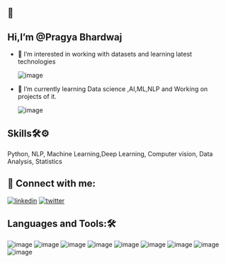 ## 👋 

## Hi,I’m @Pragya Bhardwaj

- 👀 I’m interested in working with datasets and learning latest technologies

   ![image](https://user-images.githubusercontent.com/101381723/190900164-a5755a10-0f96-49fb-b797-4ffaee8d7a04.png)



- 🌱 I’m currently learning Data science ,AI,ML,NLP and Working on projects of it.

   ![image](https://user-images.githubusercontent.com/101381723/190900219-982aa3bc-22b9-453a-80bd-e54a1522f487.png)

## Skills🛠⚙

Python, NLP, Machine Learning,Deep Learning, Computer vision, Data Analysis, Statistics

## 🔗 Connect with me:

[![linkedin](https://img.shields.io/badge/linkedin-0A66C2?style=for-the-badge&logo=linkedin&logoColor=white)](https://www.linkedin.com/in/Pragya-Bhardwaj128083213/)
[![twitter](https://img.shields.io/badge/twitter-1DA1F2?style=for-the-badge&logo=twitter&logoColor=white)](https://twitter.com/Pragyab__15)



 
## Languages and Tools:🛠

 
 ![image](https://user-images.githubusercontent.com/101402562/189333101-552cdea5-479e-49e3-82c6-129df758360b.png) 
 ![image](https://user-images.githubusercontent.com/101402562/189333183-02ab9f99-7e9a-463f-a310-ec4897533dfd.png)
![image](https://user-images.githubusercontent.com/101402562/189333227-a35fc455-6a48-49c9-af60-80dfa29feb96.png)
![image](https://user-images.githubusercontent.com/101402562/189335795-36201e6a-90b1-4f33-b802-327515e7d54f.png) 
![image](https://user-images.githubusercontent.com/101402562/189335826-a23355eb-e266-4bb6-9585-0de5c813b9da.png)
![image](https://user-images.githubusercontent.com/101402562/189335855-42c6695b-373d-47c6-857e-d0f38f12fe6d.png)
![image](https://user-images.githubusercontent.com/101402562/189335884-c43db2f0-2191-4854-a702-09fa4d5175c9.png) 
![image](https://user-images.githubusercontent.com/101402562/189335904-0ecb1e07-2aae-4984-aed8-4545b8dba1f1.png) 
![image](https://user-images.githubusercontent.com/101402562/189336419-fafc8176-0de0-4b39-947d-f5a740ab1dec.png)


<!---
Pragyab15/Pragyab15 is a ✨ special ✨ repository because its `README.md` (this file) appears on your GitHub profile.
You can click the Preview link to take a look at your changes.
--->
